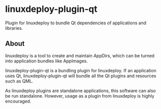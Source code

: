 # linuxdeploy-plugin-qt

Plugin for linuxdeploy to bundle Qt dependencies of applications and libraries.


## About

linuxdeploy is a tool to create and maintain AppDirs, which can be turned into application bundles like AppImages.

linuxdeploy-plugin-qt is a bundling plugin for linuxdeploy. If an application uses Qt, linuxdeploy-plugin-qt will bundle all the Qt plugins and resources such as QML.

As linuxdeploy plugins are standalone applications, this software can also be run standalone. However, usage as a plugin from linuxdeploy is highly encouraged.

